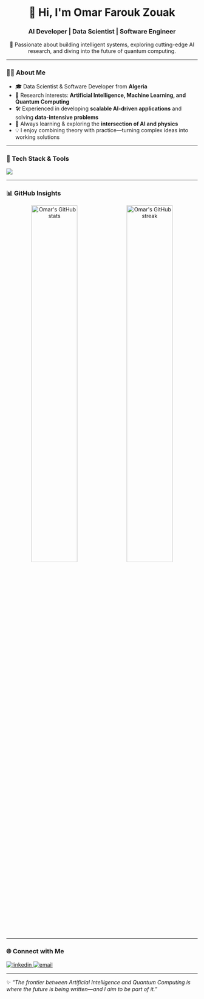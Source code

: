 <h1 align="center">👋 Hi, I'm Omar Farouk Zouak</h1>
<h3 align="center">AI Developer | Data Scientist | Software Engineer</h3>
<p align="center">
  🚀 Passionate about building intelligent systems, exploring cutting-edge AI research, and diving into the future of quantum computing.  
</p>

---

### 👨‍💻 About Me  
- 🎓 Data Scientist & Software Developer from **Algeria**  
- 🔬 Research interests: **Artificial Intelligence, Machine Learning, and Quantum Computing**  
- 🛠️ Experienced in developing **scalable AI-driven applications** and solving **data-intensive problems**  
- 📖 Always learning & exploring the **intersection of AI and physics**  
- 💡 I enjoy combining theory with practice—turning complex ideas into working solutions  

---

### 🔧 Tech Stack & Tools  
<p align="left">
  <img src="https://skillicons.dev/icons?i=python,tensorflow,pytorch,docker,java,cpp,linux,git,mysql,html,css,js,flutter,kotlin,dart" />
</p>

---

### 📊 GitHub Insights  
<p align="center">
  <img src="https://github-readme-stats.vercel.app/api?username=ellzo&show_icons=true&theme=tokyonight" alt="Omar's GitHub stats" width="49%" />
  <img src="https://github-readme-streak-stats.herokuapp.com/?user=ellzo&theme=tokyonight" alt="Omar's GitHub streak" width="49%" />
</p>

---

### 🌐 Connect with Me  
<p align="left">
  <a href="https://linkedin.com/in/omarfaroukzouak" target="_blank">
    <img src="https://skillicons.dev/icons?i=linkedin" alt="linkedin" />
  </a>
  <a href="mailto:omar.zouak@ensia.edu.dz">
    <img src="https://skillicons.dev/icons?i=gmail" alt="email" />
  </a>
</p>

---

✨ *“The frontier between Artificial Intelligence and Quantum Computing is where the future is being written—and I aim to be part of it.”*  
